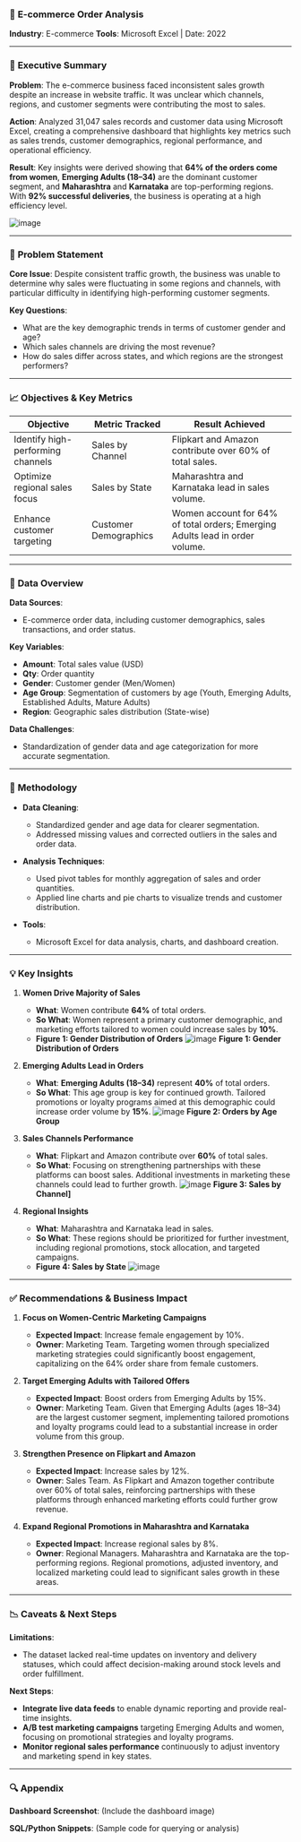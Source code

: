 ### 🛒 **E-commerce Order Analysis**

**Industry**: E-commerce
**Tools**: Microsoft Excel | Date: 2022

---

### 🚀 **Executive Summary**

**Problem**:
The e-commerce business faced inconsistent sales growth despite an increase in website traffic. It was unclear which channels, regions, and customer segments were contributing the most to sales.

**Action**:
Analyzed 31,047 sales records and customer data using Microsoft Excel, creating a comprehensive dashboard that highlights key metrics such as sales trends, customer demographics, regional performance, and operational efficiency.

**Result**:
Key insights were derived showing that **64% of the orders come from women**, **Emerging Adults (18–34)** are the dominant customer segment, and **Maharashtra** and **Karnataka** are top-performing regions. With **92% successful deliveries**, the business is operating at a high efficiency level.

![image](https://github.com/user-attachments/assets/8ac9292a-be0e-41e5-9bbc-e1a017c1ce15)

---

### 🎯 **Problem Statement**

**Core Issue**:
Despite consistent traffic growth, the business was unable to determine why sales were fluctuating in some regions and channels, with particular difficulty in identifying high-performing customer segments.

**Key Questions**:

* What are the key demographic trends in terms of customer gender and age?
* Which sales channels are driving the most revenue?
* How do sales differ across states, and which regions are the strongest performers?

---

### 📈 **Objectives & Key Metrics**

| **Objective**                     | **Metric Tracked**    | **Result Achieved**                                                          |
| --------------------------------- | --------------------- | ---------------------------------------------------------------------------- |
| Identify high-performing channels | Sales by Channel      | Flipkart and Amazon contribute over 60% of total sales.                      |
| Optimize regional sales focus     | Sales by State        | Maharashtra and Karnataka lead in sales volume.                              |
| Enhance customer targeting        | Customer Demographics | Women account for 64% of total orders; Emerging Adults lead in order volume. |

---

### 📂 **Data Overview**

**Data Sources**:

* E-commerce order data, including customer demographics, sales transactions, and order status.

**Key Variables**:

* **Amount**: Total sales value (USD)
* **Qty**: Order quantity
* **Gender**: Customer gender (Men/Women)
* **Age Group**: Segmentation of customers by age (Youth, Emerging Adults, Established Adults, Mature Adults)
* **Region**: Geographic sales distribution (State-wise)

**Data Challenges**:

* Standardization of gender data and age categorization for more accurate segmentation.

---

### 🔧 **Methodology**

* **Data Cleaning**:

  * Standardized gender and age data for clearer segmentation.
  * Addressed missing values and corrected outliers in the sales and order data.

* **Analysis Techniques**:

  * Used pivot tables for monthly aggregation of sales and order quantities.
  * Applied line charts and pie charts to visualize trends and customer distribution.

* **Tools**:

  * Microsoft Excel for data analysis, charts, and dashboard creation.

---

### 💡 **Key Insights**

1. **Women Drive Majority of Sales**

   * **What**: Women contribute **64%** of total orders.
   * **So What**: Women represent a primary customer demographic, and marketing efforts tailored to women could increase sales by **10%**.
   * **Figure 1: Gender Distribution of Orders**
    ![image](https://github.com/user-attachments/assets/e7b3a9ae-a8aa-4594-b11b-69c14ce83860)
     **Figure 1: Gender Distribution of Orders**


2. **Emerging Adults Lead in Orders**

   * **What**: **Emerging Adults (18–34)** represent **40%** of total orders.
   * **So What**: This age group is key for continued growth. Tailored promotions or loyalty programs aimed at this demographic could increase order volume by **15%**.
     ![image](https://github.com/user-attachments/assets/91ed7d1b-7ff8-49a1-be04-d918df68d651)
     **Figure 2: Orders by Age Group**


3. **Sales Channels Performance**

   * **What**: Flipkart and Amazon contribute over **60%** of total sales.
   * **So What**: Focusing on strengthening partnerships with these platforms can boost sales. Additional investments in marketing these channels could lead to further growth.
     ![image](https://github.com/user-attachments/assets/4c42a244-ccd2-41bf-a997-e9e06d1d17d0)
     **Figure 3: Sales by Channel]**

4. **Regional Insights**

   * **What**: Maharashtra and Karnataka lead in sales.
   * **So What**: These regions should be prioritized for further investment, including regional promotions, stock allocation, and targeted campaigns.
   * **Figure 4: Sales by State**
     ![image](https://github.com/user-attachments/assets/faa6152d-f218-4009-8b31-9979bd94ca50)


---

### ✅ **Recommendations & Business Impact**

1. **Focus on Women-Centric Marketing Campaigns**

   * **Expected Impact**: Increase female engagement by 10%.
   * **Owner**: Marketing Team.
     Targeting women through specialized marketing strategies could significantly boost engagement, capitalizing on the 64% order share from female customers.

2. **Target Emerging Adults with Tailored Offers**

   * **Expected Impact**: Boost orders from Emerging Adults by 15%.
   * **Owner**: Marketing Team.
     Given that Emerging Adults (ages 18–34) are the largest customer segment, implementing tailored promotions and loyalty programs could lead to a substantial increase in order volume from this group.

3. **Strengthen Presence on Flipkart and Amazon**

   * **Expected Impact**: Increase sales by 12%.
   * **Owner**: Sales Team.
     As Flipkart and Amazon together contribute over 60% of total sales, reinforcing partnerships with these platforms through enhanced marketing efforts could further grow revenue.

4. **Expand Regional Promotions in Maharashtra and Karnataka**

   * **Expected Impact**: Increase regional sales by 8%.
   * **Owner**: Regional Managers.
     Maharashtra and Karnataka are the top-performing regions. Regional promotions, adjusted inventory, and localized marketing could lead to significant sales growth in these areas.

---

### 📉 **Caveats & Next Steps**

**Limitations**:

* The dataset lacked real-time updates on inventory and delivery statuses, which could affect decision-making around stock levels and order fulfillment.

**Next Steps**:

* **Integrate live data feeds** to enable dynamic reporting and provide real-time insights.
* **A/B test marketing campaigns** targeting Emerging Adults and women, focusing on promotional strategies and loyalty programs.
* **Monitor regional sales performance** continuously to adjust inventory and marketing spend in key states.

---

### 🔍 **Appendix**

**Dashboard Screenshot**:
(Include the dashboard image)

**SQL/Python Snippets**:
(Sample code for querying or analysis)


